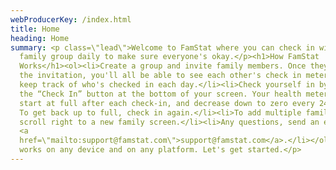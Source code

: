 ```yaml
---
webProducerKey: /index.html
title: Home
heading: Home
summary: <p class=\"lead\">Welcome to FamStat where you can check in with your
  family group daily to make sure everyone's okay.</p><h1>How FamStat
  Works</h1><ol><li>Create a group and invite family members. Once they accept
  the invitation, you'll all be able to see each other's check in meter, and
  keep track of who's checked in each day.</li><li>Check yourself in by pressing
  the “Check In” button at the bottom of your screen. Your health meter will
  start at full after each check-in, and decrease down to zero every 24 hours.
  To get back up to full, check in again.</li><li>To add multiple families,
  scroll right to a new family screen.</li><li>Any questions, send an email to
  <a
  href=\"mailto:support@famstat.com\">support@famstat.com</a>.</li></ol><p>FamStat
  works on any device and on any platform. Let's get started.</p>
---
```


